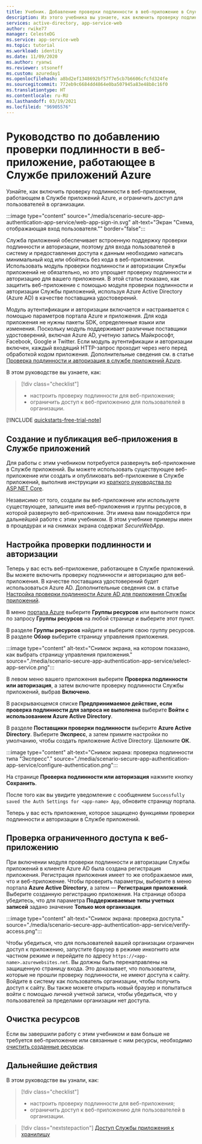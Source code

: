 ```yaml
---
title: Учебник. Добавление проверки подлинности в веб-приложение в Службе приложений Azure | Azure
description: Из этого учебника вы узнаете, как включить проверку подлинности и авторизацию в веб-приложении, работающем в Службе приложений Azure. Ограничьте доступ к веб-приложению для пользователей в организации.
services: active-directory, app-service-web
author: rwike77
manager: CelesteDG
ms.service: app-service-web
ms.topic: tutorial
ms.workload: identity
ms.date: 11/09/2020
ms.author: ryanwi
ms.reviewer: stsoneff
ms.custom: azureday1
ms.openlocfilehash: a8bd2ef1348692bf57f7e5cb7b6606cfcfd324fe
ms.sourcegitcommit: 772eb9c6684dd4864e0ba507945a83e48b8c16f0
ms.translationtype: HT
ms.contentlocale: ru-RU
ms.lasthandoff: 03/19/2021
ms.locfileid: "96905576"
---
```

# <a name="tutorial-add-authentication-to-your-web-app-running-on-azure-app-service"></a>Руководство по добавлению проверки подлинности в веб-приложение, работающее в Службе приложений Azure

Узнайте, как включить проверку подлинности в веб-приложении, работающем в Службе приложений Azure, и ограничить доступ для пользователей в организации.

:::image type="content" source="./media/scenario-secure-app-authentication-app-service/web-app-sign-in.svg" alt-text="Экран &quot;Схема, отображающая вход пользователя.&quot;" border="false":::

Служба приложений обеспечивает встроенную поддержку проверки подлинности и авторизации, поэтому для входа пользователей в систему и предоставления доступа к данным необходимо написать минимальный код или обойтись без кода в веб-приложении. Использовать модуль проверки подлинности и авторизации Службы приложений не обязательно, но это упрощает проверку подлинности и авторизацию для вашего приложения. В этой статье показано, как защитить веб-приложение с помощью модуля проверки подлинности и авторизации Службы приложений, используя Azure Active Directory (Azure AD) в качестве поставщика удостоверений.

Модуль аутентификации и авторизации включается и настраивается с помощью параметров портала Azure и приложения. Для кода приложения не нужны пакеты SDK, определенные языки или изменения. Поскольку модуль поддерживает различные поставщики удостоверений, включая Azure AD, учетную запись Майкрософт, Facebook, Google и Twitter. Если модуль аутентификации и авторизации включен, каждый входящий HTTP-запрос проходит через него перед обработкой кодом приложения. Дополнительные сведения см. в статье [Проверка подлинности и авторизация в службе приложений Azure](overview-authentication-authorization.md).

В этом руководстве вы узнаете, как:

> [!div class="checklist"]
>
> * настроить проверку подлинности для веб-приложения;
> * ограничить доступ к веб-приложению для пользователей в организации.

[!INCLUDE [quickstarts-free-trial-note](../../includes/quickstarts-free-trial-note.md)]

## <a name="create-and-publish-a-web-app-on-app-service"></a>Создание и публикация веб-приложения в Службе приложений

Для работы с этим учебником потребуется развернуть веб-приложение в Службе приложений. Вы можете использовать существующее веб-приложение или создать и опубликовать веб-приложение в Службе приложений, выполнив инструкции из [краткого руководства по ASP.NET Core](quickstart-dotnetcore.md).

Независимо от того, создали вы веб-приложение или используете существующее, запишите имя веб-приложения и группы ресурсов, в которой развернуто веб-приложение. Эти имена вам понадобятся при дальнейшей работе с этим учебником. В этом учебнике примеры имен в процедурах и на снимках экрана содержат *SecureWebApp*.

## <a name="configure-authentication-and-authorization"></a>Настройка проверки подлинности и авторизации

Теперь у вас есть веб-приложение, работающее в Службе приложений. Вы можете включить проверку подлинности и авторизацию для веб-приложения. В качестве поставщика удостоверений будет использоваться Azure AD. Дополнительные сведения см. в статье [Настройка проверки подлинности Azure AD для приложения Службы приложений](configure-authentication-provider-aad.md).

В меню [портала Azure](https://portal.azure.com) выберите **Группы ресурсов** или выполните поиск по запросу **Группы ресурсов** на любой странице и выберите этот пункт.

В разделе **Группы ресурсов** найдите и выберите свою группу ресурсов. В разделе **Обзор** выберите страницу управления приложения.

:::image type="content" alt-text="Снимок экрана, на котором показано, как выбрать страницу управления приложения." source="./media/scenario-secure-app-authentication-app-service/select-app-service.png":::

В левом меню вашего приложения выберите **Проверка подлинности или авторизация**, а затем включите проверку подлинности Службы приложений, выбрав **Включено**.

В раскрывающемся списке **Предпринимаемое действие, если проверка подлинности для запроса не выполнена** выберите **Войти с использованием Azure Active Directory**.

В разделе **Поставщики проверки подлинности** выберите **Azure Active Directory**. Выберите **Экспресс**, а затем примите настройки по умолчанию, чтобы создать приложение Active Directory. Щелкните **ОК**.

:::image type="content" alt-text="Снимок экрана: проверка подлинности типа &quot;Экспресс&quot;." source="./media/scenario-secure-app-authentication-app-service/configure-authentication.png":::

На странице **Проверка подлинности или авторизация** нажмите кнопку **Сохранить**.

После того как вы увидите уведомление с сообщением `Successfully saved the Auth Settings for <app-name> App`, обновите страницу портала.

Теперь у вас есть приложение, которое защищено функциями проверки подлинности и авторизации в Службе приложений.

## <a name="verify-limited-access-to-the-web-app"></a>Проверка ограниченного доступа к веб-приложению

При включении модуля проверки подлинности и авторизации Службы приложений в клиенте Azure AD была создана регистрация приложения. Регистрация приложения имеет то же отображаемое имя, что и веб-приложение. Чтобы проверить параметры, выберите в меню портала **Azure Active Directory**, а затем — **Регистрация приложений**. Выберите созданную регистрацию приложения. На странице обзора убедитесь, что для параметра **Поддерживаемые типы учетных записей** задано значение **Только моя организация**.

:::image type="content" alt-text="Снимок экрана: проверка доступа." source="./media/scenario-secure-app-authentication-app-service/verify-access.png":::

Чтобы убедиться, что для пользователей вашей организации ограничен доступ к приложению, запустите браузер в режиме инкогнито или частном режиме и перейдите по адресу `https://<app-name>.azurewebsites.net`. Вы должны быть перенаправлены на защищенную страницу входа. Это доказывает, что пользователи, которые не прошли проверку подлинности, не имеют доступа к сайту. Войдите в систему как пользователь организации, чтобы получить доступ к сайту. Вы также можете открыть новый браузер и попытаться войти с помощью личной учетной записи, чтобы убедиться, что у пользователей за пределами организации нет доступа.

## <a name="clean-up-resources"></a>Очистка ресурсов

Если вы завершили работу с этим учебником и вам больше не требуется веб-приложение или связанные с ним ресурсы, необходимо [очистить созданные ресурсы](scenario-secure-app-clean-up-resources.md).

## <a name="next-steps"></a>Дальнейшие действия

В этом руководстве вы узнали, как:

> [!div class="checklist"]
>
> * настроить проверку подлинности для веб-приложения;
> * ограничить доступ к веб-приложению для пользователей в организации.

> [!div class="nextstepaction"]
> [Доступ Службы приложения к хранилищу](scenario-secure-app-access-storage.md)
